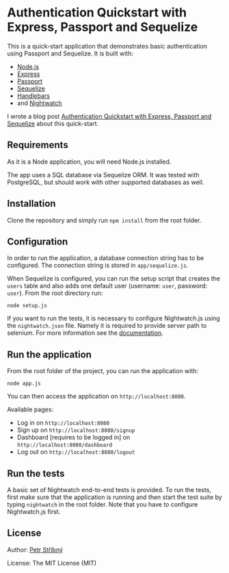 # Authentication Quickstart with Express, Passport and Sequelize

This is a quick-start application that demonstrates basic authentication using Passport and Sequelize. It is built with:
* [Node.js](https://nodejs.org/en/)
* [Express](http://expressjs.com/)
* [Passport](http://passportjs.org)
* [Sequelize](http://sequelizejs.com)
* [Handlebars](http://handlebarsjs.com/)
* and [Nightwatch](http://nightwatchjs.org/)

I wrote a blog post [Authentication Quickstart with Express, Passport and Sequelize](http://stribny.name/blog/2015/09/authentication-quickstart-with-express-passport-and-sequelize) about this quick-start.

## Requirements

As it is a Node application, you will need Node.js installed. 

The app uses a SQL database via Sequelize ORM. It was tested with PostgreSQL, but should work with other supported databases as well.

## Installation

Clone the repository and simply run `npm install` from the root folder.

## Configuration

In order to run the application, a database connection string has to be configured. The connection string is stored in `app/sequelize.js`.

When Sequelize is configured, you can run the setup script that creates the `users` table and also adds one default user (username: `user`, password: `user`). From the root directory run:

```
node setup.js
```

If you want to run the tests, it is necessary to configure Nightwatch.js using the `nightwatch.json` file. Namely it is required to provide server path to selenium. For more information see the [documentation](http://nightwatchjs.org/guide#settings-file).

## Run the application

From the root folder of the project, you can run the application with: 
```
node app.js
```
You can then access the application on `http://localhost:8080`.

Available pages:
* Log in on `http://localhost:8080`
* Sign up on `http://localhost:8080/signup`
* Dashboard [requires to be logged in] on `http://localhost:8080/dashboard`
* Log out on `http://localhost:8080/logout`

## Run the tests

A basic set of Nightwatch end-to-end tests is provided. To run the tests, first make sure that the application is running and then start the test suite by typing `nightwatch` in the root folder. Note that you have to configure Nightwatch.js first.

## License

Author: [Petr Stříbný](http://stribny.name)

License: The MIT License (MIT)
